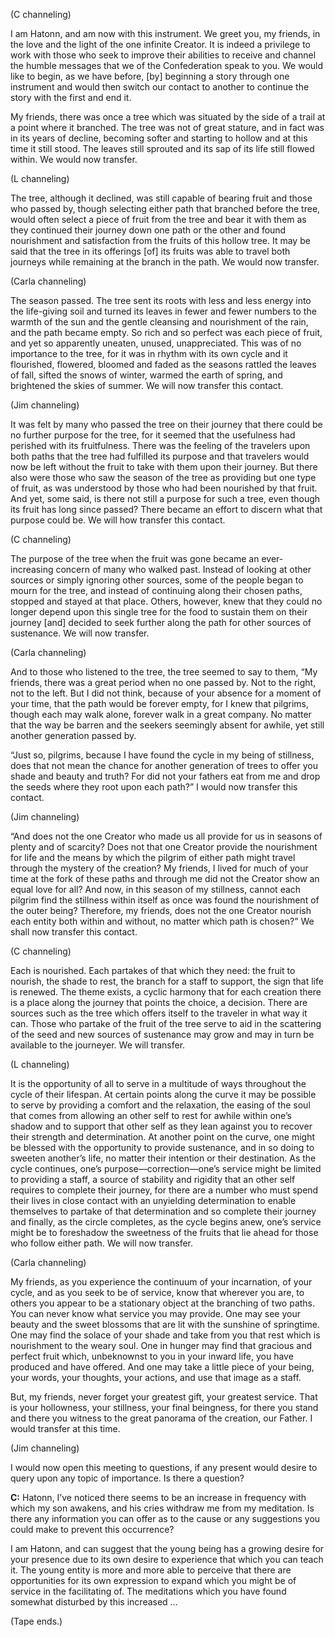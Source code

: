 <p class="channel-type">(C channeling)</p>
<p>I am Hatonn, and am now with this instrument. We greet you, my friends, in the love and the light of the one infinite Creator. It is indeed a privilege to work with those who seek to improve their abilities to receive and channel the humble messages that we of the Confederation speak to you. We would like to begin, as we have before, [by] beginning a story through one instrument and would then switch our contact to another to continue the story with the first and end it.</p>
<p>My friends, there was once a tree which was situated by the side of a trail at a point where it branched. The tree was not of great stature, and in fact was in its years of decline, becoming softer and starting to hollow and at this time it still stood. The leaves still sprouted and its sap of its life still flowed within. We would now transfer.</p>
<p class="channel-type">(L channeling)</p>
<p>The tree, although it declined, was still capable of bearing fruit and those who passed by, though selecting either path that branched before the tree, would often select a piece of fruit from the tree and bear it with them as they continued their journey down one path or the other and found nourishment and satisfaction from the fruits of this hollow tree. It may be said that the tree in its offerings [of] its fruits was able to travel both journeys while remaining at the branch in the path. We would now transfer.</p>
<p class="channel-type">(Carla channeling)</p>
<p>The season passed. The tree sent its roots with less and less energy into the life-giving soil and turned its leaves in fewer and fewer numbers to the warmth of the sun and the gentle cleansing and nourishment of the rain, and the path became empty. So rich and so perfect was each piece of fruit, and yet so apparently uneaten, unused, unappreciated. This was of no importance to the tree, for it was in rhythm with its own cycle and it flourished, flowered, bloomed and faded as the seasons rattled the leaves of fall, sifted the snows of winter, warmed the earth of spring, and brightened the skies of summer. We will now transfer this contact.</p>
<p class="channel-type">(Jim channeling)</p>
<p>It was felt by many who passed the tree on their journey that there could be no further purpose for the tree, for it seemed that the usefulness had perished with its fruitfulness. There was the feeling of the travelers upon both paths that the tree had fulfilled its purpose and that travelers would now be left without the fruit to take with them upon their journey. But there also were those who saw the season of the tree as providing but one type of fruit, as was understood by those who had been nourished by that fruit. And yet, some said, is there not still a purpose for such a tree, even though its fruit has long since passed? There became an effort to discern what that purpose could be. We will how transfer this contact.</p>
<p class="channel-type">(C channeling)</p>
<p>The purpose of the tree when the fruit was gone became an ever-increasing concern of many who walked past. Instead of looking at other sources or simply ignoring other sources, some of the people began to mourn for the tree, and instead of continuing along their chosen paths, stopped and stayed at that place. Others, however, knew that they could no longer depend upon this single tree for the food to sustain them on their journey [and] decided to seek further along the path for other sources of sustenance. We will now transfer.</p>
<p class="channel-type">(Carla channeling)</p>
<p>And to those who listened to the tree, the tree seemed to say to them, “My friends, there was a great period when no one passed by. Not to the right, not to the left. But I did not think, because of your absence for a moment of your time, that the path would be forever empty, for I knew that pilgrims, though each may walk alone, forever walk in a great company. No matter that the way be barren and the seekers seemingly absent for awhile, yet still another generation passed by.</p>
<p>“Just so, pilgrims, because I have found the cycle in my being of stillness, does that not mean the chance for another generation of trees to offer you shade and beauty and truth? For did not your fathers eat from me and drop the seeds where they root upon each path?” I would now transfer this contact.</p>
<p class="channel-type">(Jim channeling)</p>
<p>“And does not the one Creator who made us all provide for us in seasons of plenty and of scarcity? Does not that one Creator provide the nourishment for life and the means by which the pilgrim of either path might travel through the mystery of the creation? My friends, I lived for much of your time at the fork of these paths and through me did not the Creator show an equal love for all? And now, in this season of my stillness, cannot each pilgrim find the stillness within itself as once was found the nourishment of the outer being? Therefore, my friends, does not the one Creator nourish each entity both within and without, no matter which path is chosen?” We shall now transfer this contact.</p>
<p class="channel-type">(C channeling)</p>
<p>Each is nourished. Each partakes of that which they need: the fruit to nourish, the shade to rest, the branch for a staff to support, the sign that life is renewed. The theme exists, a cyclic harmony that for each creation there is a place along the journey that points the choice, a decision. There are sources such as the tree which offers itself to the traveler in what way it can. Those who partake of the fruit of the tree serve to aid in the scattering of the seed and new sources of sustenance may grow and may in turn be available to the journeyer. We will transfer.</p>
<p class="channel-type">(L channeling)</p>
<p>It is the opportunity of all to serve in a multitude of ways throughout the cycle of their lifespan. At certain points along the curve it may be possible to serve by providing a comfort and the relaxation, the easing of the soul that comes from allowing an other self to rest for awhile within one’s shadow and to support that other self as they lean against you to recover their strength and determination. At another point on the curve, one might be blessed with the opportunity to provide sustenance, and in so doing to sweeten another’s life, no matter their intention or their destination. As the cycle continues, one’s purpose—correction—one’s service might be limited to providing a staff, a source of stability and rigidity that an other self requires to complete their journey, for there are a number who must spend their lives in close contact with an unyielding determination to enable themselves to partake of that determination and so complete their journey and finally, as the circle completes, as the cycle begins anew, one’s service might be to foreshadow the sweetness of the fruits that lie ahead for those who follow either path. We will now transfer.</p>
<p class="channel-type">(Carla channeling)</p>
<p>My friends, as you experience the continuum of your incarnation, of your cycle, and as you seek to be of service, know that wherever you are, to others you appear to be a stationary object at the branching of two paths. You can never know what service you may provide. One may see your beauty and the sweet blossoms that are lit with the sunshine of springtime. One may find the solace of your shade and take from you that rest which is nourishment to the weary soul. One in hunger may find that gracious and perfect fruit which, unbeknownst to you in your inward life, you have produced and have offered. And one may take a little piece of your being, your words, your thoughts, your actions, and use that image as a staff.</p>
<p>But, my friends, never forget your greatest gift, your greatest service. That is your hollowness, your stillness, your final beingness, for there you stand and there you witness to the great panorama of the creation, our Father. I would transfer at this time.</p>
<p class="channel-type">(Jim channeling)</p>
<p>I would now open this meeting to questions, if any present would desire to query upon any topic of importance. Is there a question?</p>
<p><strong>C:</strong> Hatonn, I’ve noticed there seems to be an increase in frequency with which my son awakens, and his cries withdraw me from my meditation. Is there any information you can offer as to the cause or any suggestions you could make to prevent this occurrence?</p>
<p>I am Hatonn, and can suggest that the young being has a growing desire for your presence due to its own desire to experience that which you can teach it. The young entity is more and more able to perceive that there are opportunities for its own expression to expand which you might be of service in the facilitating of. The meditations which you have found somewhat disturbed by this increased …</p>
<p class="comment">(Tape ends.)</p>